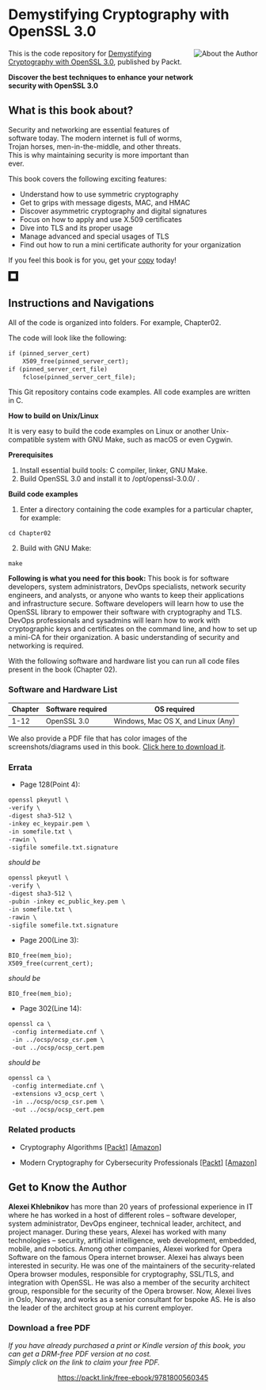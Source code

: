 


# Demystifying Cryptography with OpenSSL 3.0

<a href="https://www.packtpub.com/product/demystifying-cryptography-with-openssl-3/9781800560345?utm_source=github&utm_medium=repository&utm_campaign=9781800560345"><img src="https://static.packt-cdn.com/products/9781800560345/cover/smaller" alt="About the Author" height="256px" align="right"></a>

This is the code repository for [Demystifying Cryptography with OpenSSL 3.0](https://www.packtpub.com/product/demystifying-cryptography-with-openssl-3/9781800560345?utm_source=github&utm_medium=repository&utm_campaign=9781800560345), published by Packt.

**Discover the best techniques to enhance your network security with OpenSSL 3.0**

## What is this book about?
Security and networking are essential features of software today. The modern internet is full of worms, Trojan horses, men-in-the-middle, and other threats. This is why maintaining security is more important than ever. 

This book covers the following exciting features:
* Understand how to use symmetric cryptography
* Get to grips with message digests, MAC, and HMAC
* Discover asymmetric cryptography and digital signatures
* Focus on how to apply and use X.509 certificates
* Dive into TLS and its proper usage
* Manage advanced and special usages of TLS
* Find out how to run a mini certificate authority for your organization

If you feel this book is for you, get your [copy](https://www.amazon.com/dp/1800560346) today!

<a href="https://www.packtpub.com/?utm_source=github&utm_medium=banner&utm_campaign=GitHubBanner"><img src="https://raw.githubusercontent.com/PacktPublishing/GitHub/master/GitHub.png" 
alt="https://www.packtpub.com/" border="5" /></a>

## Instructions and Navigations
All of the code is organized into folders. For example, Chapter02.

The code will look like the following:
```
if (pinned_server_cert)
    X509_free(pinned_server_cert);
if (pinned_server_cert_file)
    fclose(pinned_server_cert_file);
```

This Git repository contains code examples.
All code examples are written in C.

**How to build on Unix/Linux**

It is very easy to build the code examples on Linux or another Unix-compatible system with GNU Make, such as macOS or even Cygwin.

**Prerequisites**

1. Install essential build tools: C compiler, linker, GNU Make.
2. Build OpenSSL 3.0 and install it to /opt/openssl-3.0.0/ .

**Build code examples**

1. Enter a directory containing the code examples for a particular chapter, for example:
```
cd Chapter02
```

2. Build with GNU Make:
```
make
```

**Following is what you need for this book:**
This book is for software developers, system administrators, DevOps specialists, network security engineers, and analysts, or anyone who wants to keep their applications and infrastructure secure. Software developers will learn how to use the OpenSSL library to empower their software with cryptography and TLS. DevOps professionals and sysadmins will learn how to work with cryptographic keys and certificates on the command line, and how to set up a mini-CA for their organization. A basic understanding of security and networking is required.

With the following software and hardware list you can run all code files present in the book (Chapter 02).
### Software and Hardware List
| Chapter | Software required | OS required |
| -------- | ------------------------------------ | ----------------------------------- |
| 1-12 | OpenSSL 3.0 | Windows, Mac OS X, and Linux (Any) |

We also provide a PDF file that has color images of the screenshots/diagrams used in this book. [Click here to download it](https://packt.link/c0WEO).

### Errata
* Page 128(Point 4):
```
openssl pkeyutl \
-verify \
-digest sha3-512 \
-inkey ec_keypair.pem \
-in somefile.txt \
-rawin \
-sigfile somefile.txt.signature
```
_should be_

```
openssl pkeyutl \
-verify \
-digest sha3-512 \
-pubin -inkey ec_public_key.pem \
-in somefile.txt \
-rawin \
-sigfile somefile.txt.signature
```

* Page 200(Line 3):
```
BIO_free(mem_bio);
X509_free(current_cert);
```
_should be_
```
BIO_free(mem_bio);
```

* Page 302(Line 14):
```
openssl ca \
 -config intermediate.cnf \
 -in ../ocsp/ocsp_csr.pem \
 -out ../ocsp/ocsp_cert.pem
```
_should be_
```
openssl ca \
 -config intermediate.cnf \
 -extensions v3_ocsp_cert \
 -in ../ocsp/ocsp_csr.pem \
 -out ../ocsp/ocsp_cert.pem
```


### Related products
* Cryptography Algorithms [[Packt]](https://www.packtpub.com/product/cryptography-algorithms/9781789617139/?utm_source=github&utm_medium=repository&utm_campaign=9781789617139) [[Amazon]](https://www.amazon.com/dp/1789617138)

* Modern Cryptography for Cybersecurity Professionals [[Packt]](https://www.packtpub.com/product/modern-cryptography-for-cybersecurity-professionals/9781838644352/?utm_source=github&utm_medium=repository&utm_campaign=9781838644352) [[Amazon]](https://www.amazon.com/dp/1838644350)

## Get to Know the Author
**Alexei Khlebnikov**
has more than 20 years of professional experience in IT where he has worked in a host of different roles – software developer, system administrator, DevOps engineer, technical leader, architect, and project manager. During these years, Alexei has worked with many technologies – security, artificial intelligence, web development, embedded, mobile, and robotics. Among other companies, Alexei worked for Opera Software on the famous Opera internet browser. Alexei has always been interested in security. He was one of the maintainers of the security-related Opera browser modules, responsible for cryptography, SSL/TLS, and integration with OpenSSL. He was also a member of the security architect group, responsible for the security of the Opera browser. Now, Alexei lives in Oslo, Norway, and works as a senior consultant for bspoke AS. He is also the leader of the architect group at his current employer.
### Download a free PDF

 <i>If you have already purchased a print or Kindle version of this book, you can get a DRM-free PDF version at no cost.<br>Simply click on the link to claim your free PDF.</i>
<p align="center"> <a href="https://packt.link/free-ebook/9781800560345">https://packt.link/free-ebook/9781800560345 </a> </p>
